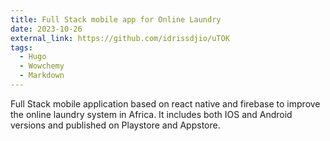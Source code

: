 ```yaml
---
title: Full Stack mobile app for Online Laundry
date: 2023-10-26
external_link: https://github.com/idrissdjio/uTOK
tags:
  - Hugo
  - Wowchemy
  - Markdown
---
```


Full Stack mobile application based on react native and firebase to improve the online laundry system in Africa. It includes both IOS and Android versions and published on Playstore and Appstore.

<!--more-->
